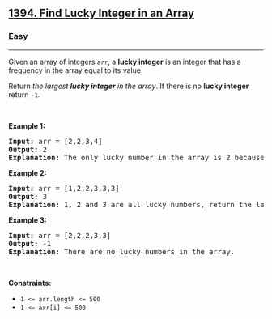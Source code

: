 <h2><a href="https://leetcode.com/problems/find-lucky-integer-in-an-array/">1394. Find Lucky Integer in an Array</a></h2><h3>Easy</h3><hr><div style="user-select: auto;"><p style="user-select: auto;">Given an array of integers <code style="user-select: auto;">arr</code>, a <strong style="user-select: auto;">lucky integer</strong> is an integer that has a frequency in the array equal to its value.</p>

<p style="user-select: auto;">Return <em style="user-select: auto;">the largest <strong style="user-select: auto;">lucky integer</strong> in the array</em>. If there is no <strong style="user-select: auto;">lucky integer</strong> return <code style="user-select: auto;">-1</code>.</p>

<p style="user-select: auto;">&nbsp;</p>
<p style="user-select: auto;"><strong style="user-select: auto;">Example 1:</strong></p>

<pre style="user-select: auto;"><strong style="user-select: auto;">Input:</strong> arr = [2,2,3,4]
<strong style="user-select: auto;">Output:</strong> 2
<strong style="user-select: auto;">Explanation:</strong> The only lucky number in the array is 2 because frequency[2] == 2.
</pre>

<p style="user-select: auto;"><strong style="user-select: auto;">Example 2:</strong></p>

<pre style="user-select: auto;"><strong style="user-select: auto;">Input:</strong> arr = [1,2,2,3,3,3]
<strong style="user-select: auto;">Output:</strong> 3
<strong style="user-select: auto;">Explanation:</strong> 1, 2 and 3 are all lucky numbers, return the largest of them.
</pre>

<p style="user-select: auto;"><strong style="user-select: auto;">Example 3:</strong></p>

<pre style="user-select: auto;"><strong style="user-select: auto;">Input:</strong> arr = [2,2,2,3,3]
<strong style="user-select: auto;">Output:</strong> -1
<strong style="user-select: auto;">Explanation:</strong> There are no lucky numbers in the array.
</pre>

<p style="user-select: auto;">&nbsp;</p>
<p style="user-select: auto;"><strong style="user-select: auto;">Constraints:</strong></p>

<ul style="user-select: auto;">
	<li style="user-select: auto;"><code style="user-select: auto;">1 &lt;= arr.length &lt;= 500</code></li>
	<li style="user-select: auto;"><code style="user-select: auto;">1 &lt;= arr[i] &lt;= 500</code></li>
</ul>
</div>